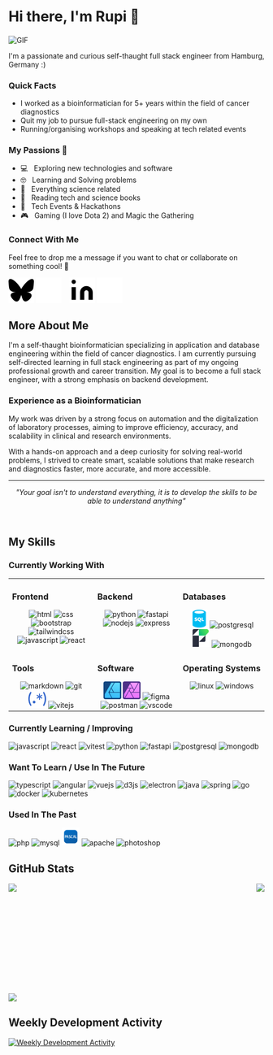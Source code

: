 # Hi there, I'm Rupi 👋

<img align="center" style="height: 300px; width: auto;" alt="GIF" src="https://media2.giphy.com/media/v1.Y2lkPTc5MGI3NjExMTE4anI1ZGVza2xmaWg3czMxa25rYmk1MjBncnNrNnAwYmc5dTFjcSZlcD12MV9pbnRlcm5hbF9naWZfYnlfaWQmY3Q9Zw/jX1RFmcDNZp8UatWRF/giphy.gif" />

I'm a passionate and curious self-thaught full stack engineer from Hamburg, Germany :)

### Quick Facts

-   I worked as a bioinformatician for 5+ years within the field of cancer diagnostics
-   Quit my job to pursue full-stack engineering on my own
-   Running/organising workshops and speaking at tech related events

### My Passions&nbsp;🧡

-   💻 &nbsp; Exploring new technologies and software
-   🤓 &nbsp; Learning and Solving problems
-   🧪 &nbsp; Everything science related
-   📰 &nbsp; Reading tech and science books
-   🍕 &nbsp; Tech Events & Hackathons
-   🎮 &nbsp; Gaming (I love Dota 2) and Magic the Gathering

### Connect With Me

Feel free to drop me a message if you want to chat or collaborate on something cool! 🤝

[![website](./img/bluesky-dark.svg)](https://bsky.app/profile/devpellia.bsky.social#gh-light-mode-only)
[![website](./img/bluesky-light.svg)](https://bsky.app/profile/devpellia.bsky.social#gh-dark-mode-only)
&nbsp;&nbsp;
[![website](./img/linkedin-dark.svg)](https://www.linkedin.com/in/dev-rupinder-singh/#gh-light-mode-only)
[![website](./img/linkedin-light.svg)](https://www.linkedin.com/in/dev-rupinder-singh/#gh-dark-mode-only)

## More About Me

I'm a self-thaught bioinformatician specializing in application and database engineering within the field of cancer diagnostics. I am currently pursuing self-directed learning in full stack engineering as part of my ongoing professional growth and career transition. My goal is to become a full stack engineer, with a strong emphasis on backend development.

### Experience as a Bioinformatician

My work was driven by a strong focus on automation and the digitalization of laboratory processes, aiming to improve efficiency, accuracy, and scalability in clinical and research environments.

With a hands-on approach and a deep curiosity for solving real-world problems, I strived to create smart, scalable solutions that make research and diagnostics faster, more accurate, and more accessible.

<hr>
<p align="center"><i>"Your goal isn't to understand everything, it is to develop the skills to be able to understand anything"</i></p>
</br>

## My Skills

### Currently Working With

<table><tr><td valign="top" width="33%">

### Frontend

<div align="center">
    <img src="https://cdn.jsdelivr.net/gh/devicons/devicon@latest/icons/html5/html5-original.svg" alt="html" width="35" height="35"/>
    <img src="https://cdn.jsdelivr.net/gh/devicons/devicon@latest/icons/css3/css3-original.svg" alt="css" width="35" height="35"/>
    <img src="https://cdn.jsdelivr.net/gh/devicons/devicon@latest/icons/bootstrap/bootstrap-original.svg" alt="bootstrap" width="35" height="35"/>
    <img src="https://cdn.jsdelivr.net/gh/devicons/devicon@latest/icons/tailwindcss/tailwindcss-original.svg" alt="tailwindcss" width="35" height="35"/>
    <img src="https://cdn.jsdelivr.net/gh/devicons/devicon@latest/icons/javascript/javascript-original.svg" alt="javascript" width="35" height="35"/>
    <img src="https://cdn.jsdelivr.net/gh/devicons/devicon@latest/icons/react/react-original.svg" alt="react" width="35" height="35"/>
</div>

</td><td valign="top" width="33%">

### Backend

<div align="center">
    <img src="https://cdn.jsdelivr.net/gh/devicons/devicon@latest/icons/python/python-original.svg" alt="python" width="35" height="35"/>
    <img src="https://cdn.jsdelivr.net/gh/devicons/devicon@latest/icons/fastapi/fastapi-original.svg" alt="fastapi" width="35" height="35"/>
    <img src="https://cdn.jsdelivr.net/gh/devicons/devicon@latest/icons/nodejs/nodejs-original.svg" alt="nodejs" width="35" height="35"/>
    <img src="https://cdn.jsdelivr.net/gh/devicons/devicon@latest/icons/express/express-original.svg" alt="express" width="35" height="35"/>
</div>

</td><td valign="top" width="33%">

### Databases

<div align="center">
    <img src="./img/sql-icon.svg" alt="sql" width="35" height="35"/>
    <img src="https://cdn.jsdelivr.net/gh/devicons/devicon@latest/icons/postgresql/postgresql-original.svg" alt="postgresql" width="35" height="35"/>
    <img src="./img/filemaker-icon.png" alt="filemaker" width="35" height="35"/>
    <img src="https://cdn.jsdelivr.net/gh/devicons/devicon@latest/icons/mongodb/mongodb-original.svg" alt="mongodb" width="35" height="35"/>
</div>

</td></tr>
<tr><td valign="top" width="33%">

### Tools

<div align="center">
    <img src="https://cdn.jsdelivr.net/gh/devicons/devicon@latest/icons/markdown/markdown-original.svg" alt="markdown" width="35" height="35"/>
    <img src="https://cdn.jsdelivr.net/gh/devicons/devicon@latest/icons/git/git-original.svg" alt="git" width="35" height="35"/>
    <img src="./img/regex-icon.svg" alt="regex" width="35" height="35"/>
    <img src="https://cdn.jsdelivr.net/gh/devicons/devicon@latest/icons/vitejs/vitejs-original.svg" alt="vitejs" width="35" height="35"/>
</div>

</td><td valign="top" width="33%">

### Software

<div align="center">   
     <img src="./img/affinity-designer.svg" alt="affinitydesigner" width="35" height="35"/>
    <img src="./img/affinity-photo.svg" alt="affinityphoto" width="35" height="35"/>
    <img src="https://cdn.jsdelivr.net/gh/devicons/devicon@latest/icons/figma/figma-original.svg" alt="figma" width="35" height="35"/>
    <img src="https://cdn.jsdelivr.net/gh/devicons/devicon@latest/icons/postman/postman-original.svg" alt="postman" width="35" height="35"/>
    <img src="https://cdn.jsdelivr.net/gh/devicons/devicon@latest/icons/vscode/vscode-original.svg" alt="vscode" width="35" height="35"/>
</div>

</td><td valign="top" width="33%">

### Operating Systems

<div align="center">
    <img src="https://cdn.jsdelivr.net/gh/devicons/devicon@latest/icons/linux/linux-original.svg" alt="linux" width="35" height="35"/>
    <img src="https://cdn.jsdelivr.net/gh/devicons/devicon@latest/icons/windows11/windows11-original.svg" alt="windows" width="35" height="35"/>
</div>
</td></tr></table>

### Currently Learning / Improving

<div>
    <img src="https://cdn.jsdelivr.net/gh/devicons/devicon@latest/icons/javascript/javascript-original.svg" alt="javascript" width="35" height="35"/>
    <img src="https://cdn.jsdelivr.net/gh/devicons/devicon@latest/icons/react/react-original.svg" alt="react" width="35" height="35"/>
    <img src="https://cdn.jsdelivr.net/gh/devicons/devicon@latest/icons/vitest/vitest-original.svg" alt="vitest" width="35" height="35"/>
    <img src="https://cdn.jsdelivr.net/gh/devicons/devicon@latest/icons/python/python-original.svg" alt="python" width="35" height="35"/>
    <img src="https://cdn.jsdelivr.net/gh/devicons/devicon@latest/icons/fastapi/fastapi-original.svg" alt="fastapi" width="35" height="35"/>
    <img src="https://cdn.jsdelivr.net/gh/devicons/devicon@latest/icons/postgresql/postgresql-original.svg" alt="postgresql" width="35" height="35"/>
    <img src="https://cdn.jsdelivr.net/gh/devicons/devicon@latest/icons/mongodb/mongodb-original.svg" alt="mongodb" width="35" height="35"/>
</div>

### Want To Learn / Use In The Future

<div>
    <img src="https://cdn.jsdelivr.net/gh/devicons/devicon@latest/icons/typescript/typescript-original.svg" alt="typescript" width="35" height="35"/>
    <img src="https://cdn.jsdelivr.net/gh/devicons/devicon@latest/icons/angular/angular-original.svg" alt="angular" width="35" height="35"/>
    <img src="https://cdn.jsdelivr.net/gh/devicons/devicon@latest/icons/vuejs/vuejs-original.svg" alt="vuejs" width="35" height="35"/>
    <img src="https://cdn.jsdelivr.net/gh/devicons/devicon@latest/icons/d3js/d3js-original.svg" alt="d3js" width="35" height="35"/>
    <img src="https://cdn.jsdelivr.net/gh/devicons/devicon@latest/icons/electron/electron-original.svg" alt="electron" width="35" height="35"/>
    <img src="https://cdn.jsdelivr.net/gh/devicons/devicon@latest/icons/java/java-original.svg" alt="java" width="35" height="35"/>
    <img src="https://cdn.jsdelivr.net/gh/devicons/devicon@latest/icons/spring/spring-original.svg" alt="spring" width="35" height="35"/>
    <img src="https://cdn.jsdelivr.net/gh/devicons/devicon@latest/icons/go/go-original-wordmark.svg" alt="go" width="35" height="35"/>
    <img src="https://cdn.jsdelivr.net/gh/devicons/devicon@latest/icons/docker/docker-original.svg" alt="docker" width="35" height="35"/>
    <img src="https://cdn.jsdelivr.net/gh/devicons/devicon@latest/icons/kubernetes/kubernetes-original.svg" alt="kubernetes" width="35" height="35"/>
    
</div>

### Used In The Past

<div>
    <img src="https://cdn.jsdelivr.net/gh/devicons/devicon@latest/icons/php/php-original.svg" alt="php" width="35" height="35"/>
    <img src="https://cdn.jsdelivr.net/gh/devicons/devicon@latest/icons/mysql/mysql-original.svg" alt="mysql" width="35" height="35"/>
    <img src="./img/pascal-icon.svg" alt="pascal" width="35" height="35"/>
    <img src="https://cdn.jsdelivr.net/gh/devicons/devicon@latest/icons/apache/apache-original.svg" alt="apache" width="35" height="35"/>
    <img src="https://cdn.jsdelivr.net/gh/devicons/devicon@latest/icons/photoshop/photoshop-original.svg" alt="photoshop" width="35" height="35"/>
</div>

## GitHub Stats

 <div style="display: flex; flex-direction: column; flex; gap: 1rem;">
    <div style="display: flex; flex-direction: row; flex; gap: 1rem; justify-content: space-between;">
        <img height=200 src="https://github-readme-stats-amber-kappa-46.vercel.app/api?username=pellia&show_icons=github&hide_icon=true&theme=transparent&hide_border=true&hide=stars&card_width=275" />
        <img height=200 src="https://github-readme-stats-amber-kappa-46.vercel.app/api/top-langs?username=pellia&layout=compact&langs_count=8&card_width=275&theme=transparent&hide_border=true" />
    </div>
    <img style="width: 100%" src="https://github-readme-streak-stats-xi-smoky.vercel.app?user=pellia&theme=transparent&hide_border=true&card_width=700&card_height=200">
 </div>

## Weekly Development Activity

[![Weekly Development Activity](https://github-readme-stats-amber-kappa-46.vercel.app/api/wakatime?username=pellia&theme=transparent&hide_border=true)](https://github.com/pellia/github-readme-stats)
